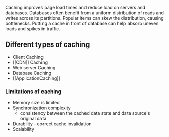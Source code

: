 Caching improves page load times and reduce load on servers and databases. 
Databases often benefit from a uniform distribution of reads and writes across its partitions. Popular items can skew the distribution, causing bottlenecks. Putting a cache in front of database can help absorb uneven loads and spikes in traffic. 

## Different types of caching
- Client Caching
- [[CDN]] Caching
- Web server Caching
- Database Caching
- [[ApplicationCaching]]

### Limitations of caching
- Memory size is limited
- Synchronization complexity
	- consistency between the cached data state and data source's original data
- Durability - correct cache invalidation
- Scalability